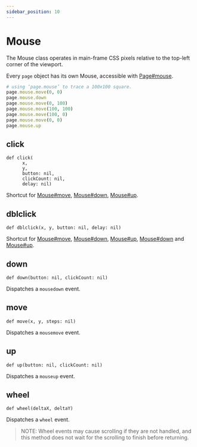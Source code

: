 ```yaml
---
sidebar_position: 10
---
```


# Mouse

The Mouse class operates in main-frame CSS pixels relative to the top-left corner of the viewport.

Every `page` object has its own Mouse, accessible with [Page#mouse](./page#mouse).

```ruby
# using ‘page.mouse’ to trace a 100x100 square.
page.mouse.move(0, 0)
page.mouse.down
page.mouse.move(0, 100)
page.mouse.move(100, 100)
page.mouse.move(100, 0)
page.mouse.move(0, 0)
page.mouse.up
```



## click

```
def click(
      x,
      y,
      button: nil,
      clickCount: nil,
      delay: nil)
```

Shortcut for [Mouse#move](./mouse#move), [Mouse#down](./mouse#down), [Mouse#up](./mouse#up).

## dblclick

```
def dblclick(x, y, button: nil, delay: nil)
```

Shortcut for [Mouse#move](./mouse#move), [Mouse#down](./mouse#down), [Mouse#up](./mouse#up), [Mouse#down](./mouse#down) and
[Mouse#up](./mouse#up).

## down

```
def down(button: nil, clickCount: nil)
```

Dispatches a `mousedown` event.

## move

```
def move(x, y, steps: nil)
```

Dispatches a `mousemove` event.

## up

```
def up(button: nil, clickCount: nil)
```

Dispatches a `mouseup` event.

## wheel

```
def wheel(deltaX, deltaY)
```

Dispatches a `wheel` event.

> NOTE: Wheel events may cause scrolling if they are not handled, and this method does not wait for the scrolling to
finish before returning.

